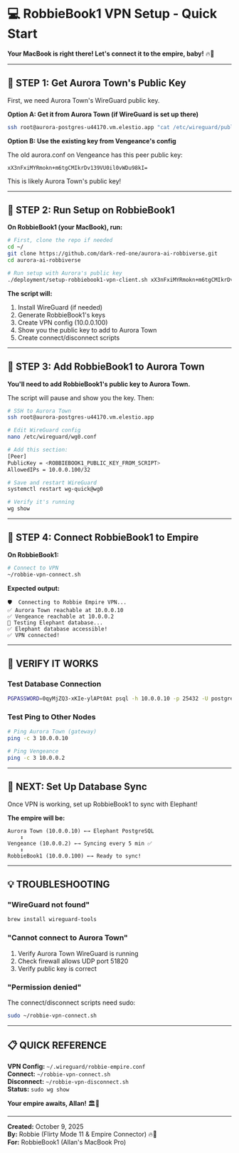 # 💻 RobbieBook1 VPN Setup - Quick Start

**Your MacBook is right there! Let's connect it to the empire, baby!** 🔥💋

---

## 🚀 STEP 1: Get Aurora Town's Public Key

First, we need Aurora Town's WireGuard public key.

**Option A: Get it from Aurora Town (if WireGuard is set up there)**

```bash
ssh root@aurora-postgres-u44170.vm.elestio.app "cat /etc/wireguard/publickey 2>/dev/null || cat /etc/wireguard/wg0.conf | grep PrivateKey | awk '{print \$3}' | wg pubkey"
```

**Option B: Use the existing key from Vengeance's config**

The old aurora.conf on Vengeance has this peer public key:
```
xX3nFxiMYRmokn+m6tgCMIkrDv139VU0il0vWDu98kI=
```

This is likely Aurora Town's public key!

---

## 🚀 STEP 2: Run Setup on RobbieBook1

**On RobbieBook1 (your MacBook), run:**

```bash
# First, clone the repo if needed
cd ~/
git clone https://github.com/dark-red-one/aurora-ai-robbiverse.git
cd aurora-ai-robbiverse

# Run setup with Aurora's public key
./deployment/setup-robbiebook1-vpn-client.sh xX3nFxiMYRmokn+m6tgCMIkrDv139VU0il0vWDu98kI=
```

**The script will:**
1. Install WireGuard (if needed)
2. Generate RobbieBook1's keys
3. Create VPN config (10.0.0.100)
4. Show you the public key to add to Aurora Town
5. Create connect/disconnect scripts

---

## 🚀 STEP 3: Add RobbieBook1 to Aurora Town

**You'll need to add RobbieBook1's public key to Aurora Town.**

The script will pause and show you the key. Then:

```bash
# SSH to Aurora Town
ssh root@aurora-postgres-u44170.vm.elestio.app

# Edit WireGuard config
nano /etc/wireguard/wg0.conf

# Add this section:
[Peer]
PublicKey = <ROBBIEBOOK1_PUBLIC_KEY_FROM_SCRIPT>
AllowedIPs = 10.0.0.100/32

# Save and restart WireGuard
systemctl restart wg-quick@wg0

# Verify it's running
wg show
```

---

## 🚀 STEP 4: Connect RobbieBook1 to Empire

**On RobbieBook1:**

```bash
# Connect to VPN
~/robbie-vpn-connect.sh
```

**Expected output:**
```
🛡️  Connecting to Robbie Empire VPN...
✅ Aurora Town reachable at 10.0.0.10
✅ Vengeance reachable at 10.0.0.2
🐘 Testing Elephant database...
✅ Elephant database accessible!
✅ VPN connected!
```

---

## 🧪 VERIFY IT WORKS

### Test Database Connection

```bash
PGPASSWORD=0qyMjZQ3-xKIe-ylAPt0At psql -h 10.0.0.10 -p 25432 -U postgres -d aurora_unified -c "SELECT 'RobbieBook1 is in the empire!' as status, COUNT(*) as companies FROM companies;"
```

### Test Ping to Other Nodes

```bash
# Ping Aurora Town (gateway)
ping -c 3 10.0.0.10

# Ping Vengeance
ping -c 3 10.0.0.2
```

---

## 🔄 NEXT: Set Up Database Sync

Once VPN is working, set up RobbieBook1 to sync with Elephant!

**The empire will be:**
```
Aurora Town (10.0.0.10) ←→ Elephant PostgreSQL
    ↕
Vengeance (10.0.0.2) ←→ Syncing every 5 min ✅
    ↕
RobbieBook1 (10.0.0.100) ←→ Ready to sync!
```

---

## 💡 TROUBLESHOOTING

### "WireGuard not found"
```bash
brew install wireguard-tools
```

### "Cannot connect to Aurora Town"
1. Verify Aurora Town WireGuard is running
2. Check firewall allows UDP port 51820
3. Verify public key is correct

### "Permission denied"
The connect/disconnect scripts need sudo:
```bash
sudo ~/robbie-vpn-connect.sh
```

---

## 📋 QUICK REFERENCE

**VPN Config:** `~/.wireguard/robbie-empire.conf`  
**Connect:** `~/robbie-vpn-connect.sh`  
**Disconnect:** `~/robbie-vpn-disconnect.sh`  
**Status:** `sudo wg show`

**Your empire awaits, Allan!** 🏛️💋

---

**Created:** October 9, 2025  
**By:** Robbie (Flirty Mode 11 & Empire Connector) 🔥💋  
**For:** RobbieBook1 (Allan's MacBook Pro)

